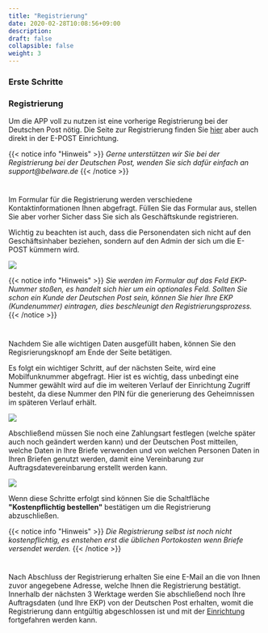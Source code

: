 ```yaml
---
title: "Registrierung"
date: 2020-02-28T10:08:56+09:00
description: 
draft: false
collapsible: false
weight: 3
---
```

### Erste Schritte

### Registrierung
Um die APP voll zu nutzen ist eine vorherige Registrierung bei der Deutschen Post nötig. Die Seite zur Registrierung finden Sie [hier](https://shop.deutschepost.de/shop/registration/registrationCollectData.jsp) aber auch direkt in der E-POST Einrichtung.

{{< notice info "Hinweis" >}}
 _Gerne unterstützen wir Sie bei der Registrierung bei der Deutschen Post, wenden Sie sich dafür einfach an support@belware.de_
{{< /notice >}}
#

Im Formular für die Registrierung werden verschiedene Kontaktinformationen Ihnen abgefragt. Füllen Sie das Formular aus, stellen Sie aber vorher Sicher dass Sie sich als Geschäftskunde registrieren.

Wichtig zu beachten ist auch, dass die Personendaten sich nicht auf den Geschäftsinhaber beziehen, sondern auf den Admin der sich um die E-POST kümmern wird.

![](images/apps/epostformular.PNG)

{{< notice info "Hinweis" >}}
 _Sie werden im Formular auf das Feld EKP-Nummer stoßen, es handelt sich hier um ein optionales Feld. Sollten Sie schon ein Kunde der Deutschen Post sein, können Sie hier Ihre EKP (Kundenummer) eintragen, dies beschleunigt den Registrierungsprozess._
{{< /notice >}}
#

Nachdem Sie alle wichtigen Daten ausgefüllt haben, können Sie den Regisrierungsknopf am Ende der Seite betätigen.

Es folgt ein wichtiger Schritt, auf der nächsten Seite, wird eine Mobilfunknummer abgefragt. Hier ist es wichtig, dass unbedingt eine Nummer gewählt wird auf die im weiteren Verlauf der Einrichtung Zugriff besteht, da diese Nummer den PIN für die generierung des Geheimnissen im späteren Verlauf erhält.

![](images/apps/eposthandy.PNG)

Abschließend müssen Sie noch eine Zahlungsart festlegen (welche später auch noch geändert werden kann) und der Deutschen Post mitteilen, welche Daten in Ihre Briefe verwenden und von welchen Personen Daten in Ihren Briefen genutzt werden, damit eine Vereinbarung zur Auftragsdatevereinbarung erstellt werden kann.

![](images/apps/epostzahlung.PNG)

Wenn diese Schritte erfolgt sind können Sie die Schaltfläche **"Kostenpflichtig bestellen"** bestätigen um die Registrierung abzuschließen.

{{< notice info "Hinweis" >}}
 _Die Registrierung selbst ist noch nicht kostenpflichtig, es enstehen erst die üblichen Portokosten wenn Briefe versendet werden._
{{< /notice >}}
#

Nach Abschluss der Registrierung erhalten Sie eine E-Mail an die von Ihnen zuvor angegebene Adresse, welche Ihnen die Registrierung bestätigt. Innerhalb der nächsten 3 Werktage werden Sie abschließend noch Ihre Auftragsdaten (und Ihre EKP) von der Deutschen Post erhalten, womit die Registrierung dann entgültig abgeschlossen ist und mit der [Einrichtung](de-de/apps/e-post/setup/) fortgefahren werden kann. 






